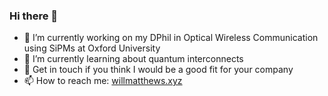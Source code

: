 ### Hi there 👋

- 🔭 I’m currently working on my DPhil in Optical Wireless Communication using SiPMs at Oxford University
- 🌱 I’m currently learning about quantum interconnects
- 💬 Get in touch if you think I would be a good fit for your company
- 📫 How to reach me: [willmatthews.xyz](willmatthews.xyz)
